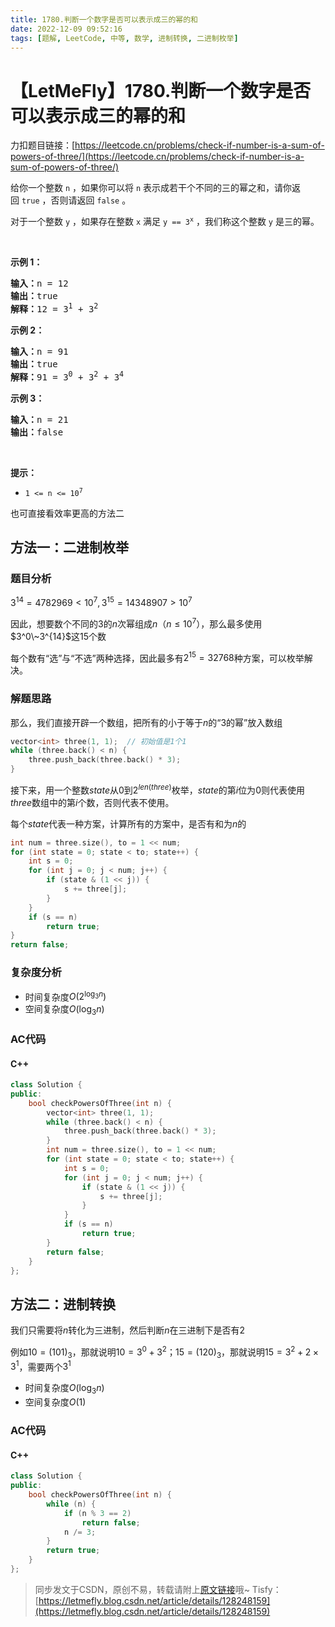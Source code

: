 ```yaml
---
title: 1780.判断一个数字是否可以表示成三的幂的和
date: 2022-12-09 09:52:16
tags: [题解, LeetCode, 中等, 数学, 进制转换, 二进制枚举]
---
```


# 【LetMeFly】1780.判断一个数字是否可以表示成三的幂的和

力扣题目链接：[https://leetcode.cn/problems/check-if-number-is-a-sum-of-powers-of-three/](https://leetcode.cn/problems/check-if-number-is-a-sum-of-powers-of-three/)

<p>给你一个整数 <code>n</code> ，如果你可以将 <code>n</code> 表示成若干个不同的三的幂之和，请你返回 <code>true</code> ，否则请返回 <code>false</code> 。</p>

<p>对于一个整数 <code>y</code> ，如果存在整数 <code>x</code> 满足 <code>y == 3<sup>x</sup></code> ，我们称这个整数 <code>y</code> 是三的幂。</p>

<p> </p>

<p><strong>示例 1：</strong></p>

<pre><b>输入：</b>n = 12
<b>输出：</b>true
<b>解释：</b>12 = 3<sup>1</sup> + 3<sup>2</sup>
</pre>

<p><strong>示例 2：</strong></p>

<pre><b>输入：</b>n = 91
<b>输出：</b>true
<b>解释：</b>91 = 3<sup>0</sup> + 3<sup>2</sup> + 3<sup>4</sup>
</pre>

<p><strong>示例 3：</strong></p>

<pre><b>输入：</b>n = 21
<b>输出：</b>false
</pre>

<p> </p>

<p><strong>提示：</strong></p>

<ul>
	<li><code>1 &lt;= n &lt;= 10<sup>7</sup></code></li>
</ul>



也可直接看效率更高的方法二

## 方法一：二进制枚举

### 题目分析

$3^{14}=4782969<10^7, 3^{15}=14348907>10^7$

因此，想要数个不同的$3$的$n$次幂组成$n$（$n\leq 10^7$），那么最多使用$3^0\~3^{14}$这$15$个数

每个数有“选”与“不选”两种选择，因此最多有$2^{15}=32768$种方案，可以枚举解决。

### 解题思路

那么，我们直接开辟一个数组，把所有的小于等于$n$的“3的幂”放入数组

```cpp
vector<int> three(1, 1);  // 初始值是1个1
while (three.back() < n) {
    three.push_back(three.back() * 3);
}
```

接下来，用一个整数$state$从$0$到$2^{len(three)}$枚举，$state$的第$i$位为$0$则代表使用$three$数组中的第$i$个数，否则代表不使用。

每个$state$代表一种方案，计算所有的方案中，是否有和为$n$的

```cpp
int num = three.size(), to = 1 << num;
for (int state = 0; state < to; state++) {
    int s = 0;
    for (int j = 0; j < num; j++) {
        if (state & (1 << j)) {
            s += three[j];
        }
    }
    if (s == n)
        return true;
}
return false;
```

### 复杂度分析

+ 时间复杂度$O(2^{\log_3 n})$
+ 空间复杂度$O(\log_3 n)$

### AC代码

#### C++

```cpp
class Solution {
public:
    bool checkPowersOfThree(int n) {
        vector<int> three(1, 1);
        while (three.back() < n) {
            three.push_back(three.back() * 3);
        }
        int num = three.size(), to = 1 << num;
        for (int state = 0; state < to; state++) {
            int s = 0;
            for (int j = 0; j < num; j++) {
                if (state & (1 << j)) {
                    s += three[j];
                }
            }
            if (s == n)
                return true;
        }
        return false;
    }
};
```

## 方法二：进制转换

我们只需要将$n$转化为三进制，然后判断$n$在三进制下是否有$2$

例如$10=(101)_3$，那就说明$10=3^0+3^2$；$15=(120)_3$，那就说明$15=3^2+2\times3^1$，需要两个$3^1$

+ 时间复杂度$O(\log_3 n)$
+ 空间复杂度$O(1)$

### AC代码

#### C++

```cpp
class Solution {
public:
    bool checkPowersOfThree(int n) {
        while (n) {
            if (n % 3 == 2)
                return false;
            n /= 3;
        }
        return true;
    }
};
```

> 同步发文于CSDN，原创不易，转载请附上[原文链接](https://blog.letmefly.xyz/2022/12/09/LeetCode%201780.%E5%88%A4%E6%96%AD%E4%B8%80%E4%B8%AA%E6%95%B0%E5%AD%97%E6%98%AF%E5%90%A6%E5%8F%AF%E4%BB%A5%E8%A1%A8%E7%A4%BA%E6%88%90%E4%B8%89%E7%9A%84%E5%B9%82%E7%9A%84%E5%92%8C/)哦~
> Tisfy：[https://letmefly.blog.csdn.net/article/details/128248159](https://letmefly.blog.csdn.net/article/details/128248159)
